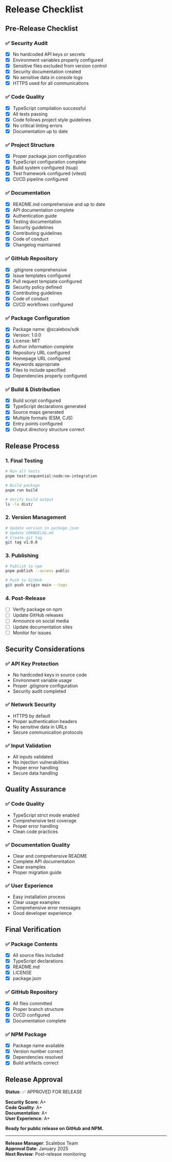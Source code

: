 # Release Checklist

## Pre-Release Checklist

### ✅ Security Audit
- [x] No hardcoded API keys or secrets
- [x] Environment variables properly configured
- [x] Sensitive files excluded from version control
- [x] Security documentation created
- [x] No sensitive data in console logs
- [x] HTTPS used for all communications

### ✅ Code Quality
- [x] TypeScript compilation successful
- [x] All tests passing
- [x] Code follows project style guidelines
- [x] No critical linting errors
- [x] Documentation up to date

### ✅ Project Structure
- [x] Proper package.json configuration
- [x] TypeScript configuration complete
- [x] Build system configured (tsup)
- [x] Test framework configured (vitest)
- [x] CI/CD pipeline configured

### ✅ Documentation
- [x] README.md comprehensive and up to date
- [x] API documentation complete
- [x] Authentication guide
- [x] Testing documentation
- [x] Security guidelines
- [x] Contributing guidelines
- [x] Code of conduct
- [x] Changelog maintained

### ✅ GitHub Repository
- [x] .gitignore comprehensive
- [x] Issue templates configured
- [x] Pull request template configured
- [x] Security policy defined
- [x] Contributing guidelines
- [x] Code of conduct
- [x] CI/CD workflows configured

### ✅ Package Configuration
- [x] Package name: @scalebox/sdk
- [x] Version: 1.0.0
- [x] License: MIT
- [x] Author information complete
- [x] Repository URL configured
- [x] Homepage URL configured
- [x] Keywords appropriate
- [x] Files to include specified
- [x] Dependencies properly configured

### ✅ Build & Distribution
- [x] Build script configured
- [x] TypeScript declarations generated
- [x] Source maps generated
- [x] Multiple formats (ESM, CJS)
- [x] Entry points configured
- [x] Output directory structure correct

## Release Process

### 1. Final Testing
```bash
# Run all tests
pnpm test:sequential:node:no-integration

# Build package
pnpm run build

# Verify build output
ls -la dist/
```

### 2. Version Management
```bash
# Update version in package.json
# Update CHANGELOG.md
# Create git tag
git tag v1.0.0
```

### 3. Publishing
```bash
# Publish to npm
pnpm publish --access public

# Push to GitHub
git push origin main --tags
```

### 4. Post-Release
- [ ] Verify package on npm
- [ ] Update GitHub releases
- [ ] Announce on social media
- [ ] Update documentation sites
- [ ] Monitor for issues

## Security Considerations

### ✅ API Key Protection
- No hardcoded keys in source code
- Environment variable usage
- Proper .gitignore configuration
- Security audit completed

### ✅ Network Security
- HTTPS by default
- Proper authentication headers
- No sensitive data in URLs
- Secure communication protocols

### ✅ Input Validation
- All inputs validated
- No injection vulnerabilities
- Proper error handling
- Secure data handling

## Quality Assurance

### ✅ Code Quality
- TypeScript strict mode enabled
- Comprehensive test coverage
- Proper error handling
- Clean code practices

### ✅ Documentation Quality
- Clear and comprehensive README
- Complete API documentation
- Clear examples
- Proper migration guide

### ✅ User Experience
- Easy installation process
- Clear usage examples
- Comprehensive error messages
- Good developer experience

## Final Verification

### ✅ Package Contents
- [x] All source files included
- [x] TypeScript declarations
- [x] README.md
- [x] LICENSE
- [x] package.json

### ✅ GitHub Repository
- [x] All files committed
- [x] Proper branch structure
- [x] CI/CD configured
- [x] Documentation complete

### ✅ NPM Package
- [x] Package name available
- [x] Version number correct
- [x] Dependencies resolved
- [x] Build artifacts correct

## Release Approval

**Status**: ✅ APPROVED FOR RELEASE

**Security Score**: A+  
**Code Quality**: A+  
**Documentation**: A+  
**User Experience**: A+

**Ready for public release on GitHub and NPM.**

---

**Release Manager**: Scalebox Team  
**Approval Date**: January 2025  
**Next Review**: Post-release monitoring
